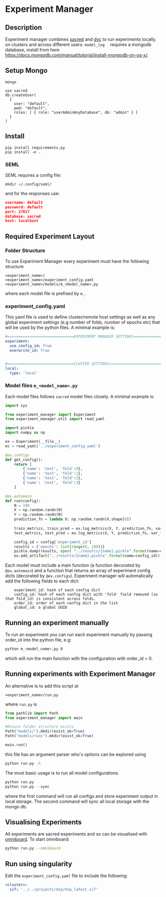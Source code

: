 # Experiment Manager



##  Description 

Experiment manager combines [sacred](https://github.com/IDSIA/sacred) and [dvc](https://dvc.org) to run experiments locally, on clusters and across different users. `model_log  ` requires a mongodb database, install from here https://docs.mongodb.com/manual/tutorial/install-mongodb-on-os-x/. 

## Setup Mongo

```
mongo
```

```
use sacred
db.createUser(
  {
    user: "default",
    pwd: "default",
    roles: [ { role: "userAdminAnyDatabase", db: "admin" } ]
  }
)
```



## Install

```
pip install requirements.py
pip install -e .
```

### SEML

SEML requires a config file:

```
mkdir ~/.config/seml/
```

and for the responses use:

```json
username: default
password: default
port: 27017
database: sacred
host: localhost
```



## Required Experiment Layout

### Folder Structure

To use Experiment Manager every experiment must have the following  structure

```
<experiment_name>/
<experiment_name>/experiment_config.yaml
<experiment_name>/models/m_<model_name>.py
```

where each model file is prefixed by `m_`.

### experiment_config.yaml

This yaml file is used to define cluster/remote host settings as well as any global experiment settings (e.g number of folds, number of epochs etc) that will be used by the python files. A minimal example is:

```yaml
#==============================EXPERIMENT MANAGER SETTINGS==============================
experiment:
  use_config_id: True
  overwrite_id: True


#==============================CLUSTER SETTINGS==============================
local:
  type: 'local'

```



### Model files `m_<model_name>.py` 

Each model files follows  `sacred` model files closely. A minimal example is:

```python
import sys

from experiment_manager import Experiment
from experiment_manager.util import read_yaml

import pickle
import numpy as np

ex = Experiment(__file__)
ec = read_yaml('../experiment_config.yaml')

@ex.configs
def get_config():
    return [
        {'name': 'test', 'fold':0},
        {'name': 'test', 'fold':1},
        {'name': 'test', 'fold':2},
        {'name': 'test', 'fold':3}
    ]

@ex.automain
def run(config):
    N = 100
    X = np.random.randn(N)
    Y = np.random.randn(N)
    prediction_fn = lambda X: np.random.randn(X.shape[0])
    
    train_metrics, train_pred = ex.log_metrics(X, Y, prediction_fn, var_flag=False, log=True, prefix='training')
    test_metrics, test_pred = ex.log_metrics(X, Y, prediction_fn, var_flag=False, log=True, prefix='testing')

    config_id = config['experiment_id']
    results = {'epochs': list(range(0, 100))}
    pickle.dump(results, open( "../results/{name}.pickle".format(name=config_id), "wb" ) )
    ex.add_artifact("../results/{name}.pickle".format(name=config_id))

```



Each model must include a main function (a function decorated by `@ex.automain`) and a function that returns an array of experiment config dicts (decorated by `@ex.configs`). Experiment manager will automatically add the following fields to each dict:

```
	experiment_id: hash of each config dict
	config_id: hash of each config dict with 'fold' field removed (so that fold_id) is consistent across folds. 
	order_id: order of each config dict in the list
	global_id: a global UUID
```

## Running an experiment manually

To run an experiment you can  run each experiment manually by passing order_id into the python file, e.g:

```bash
python m_<model_name>.py 0
```

which will run the main function with the configuration with order_id = 0. 



## Running experiments with Experiment Manager

An alternative is to add this script at

```
<experiment_name>/run.py
```

where `run.py` is 

```python
from pathlib import Path
from experiment_manager import main

#Ensure folder structure exists
Path("models/").mkdir(exist_ok=True)
Path("models/runs").mkdir(exist_ok=True)

main.run()
```

this file has an argument parser who's options can be explored using

```bash
python run.py -h
```

The most basic usage is to run all model configurations 

```python
python run.py
python run.py --sync
```

where the first command will run all configs and store experiment output in local storage. The second command will sync all local storage with the mongo db.

## Visualising Experiments

All experiments are sacred experiments and so can be visualised with [omniboard](https://github.com/vivekratnavel/omniboard). To start omniboard:

```bash
python run.py --omniboard
```



## Run using singularity

Edit the `experiment_config.yaml` file to include the following:



```yaml
<cluster>:
  sif: '../../projects/dsp/dsp_latest.sif'
```

